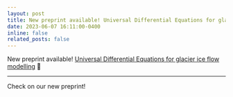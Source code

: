 ```yaml
---
layout: post
title: New preprint available! Universal Differential Equations for glacier ice flow modelling
date: 2023-06-07 16:11:00-0400
inline: false
related_posts: false
---
```


New preprint available! [Universal Differential Equations for glacier ice flow modelling](https://gmd.copernicus.org/preprints/gmd-2023-120/) :bell: 

***

Check on our new preprint!
